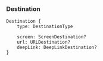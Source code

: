 ### Destination
```
Destination {
	type: DestinationType

	screen: ScreenDestination?
	url: URLDestination?
	deepLink: DeepLinkDestination?
}
```